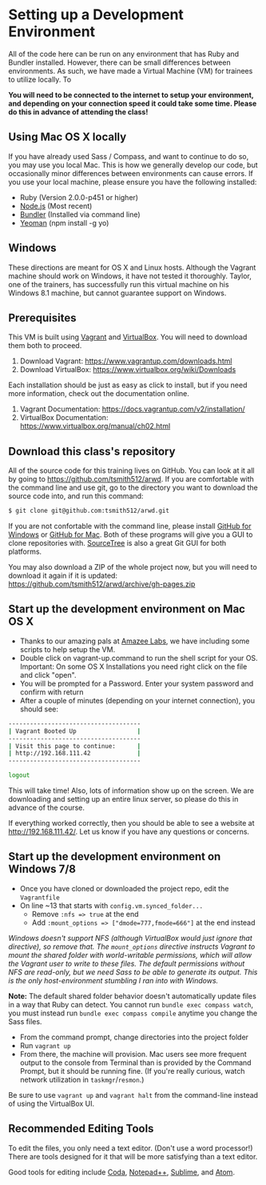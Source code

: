 # Setting up a Development Environment

All of the code here can be run on any environment that has Ruby and Bundler installed. However, there can be small differences between environments. As such, we have made a Virtual Machine (VM) for trainees to utilize locally. To

**You will need to be connected to the internet to setup your environment, and depending on your connection speed it could take some time. Please do this in advance of attending the class!**

## Using Mac OS X locally

If you have already used Sass / Compass, and want to continue to do so, you may use you local Mac. This is how we generally develop our code, but occasionally minor differences between environments can cause errors. If you use your local machine, please ensure you have the following installed:

* Ruby (Version 2.0.0-p451 or higher)
* [Node.js](http://nodejs.org/download/) (Most recent)
* [Bundler](http://bundler.io/) (Installed via command line)
* [Yeoman](http://yeoman.io/) (npm install -g yo)

## Windows

These directions are meant for OS X and Linux hosts. Although the Vagrant machine should work on Windows, it have not tested it thoroughly. Taylor, one of the trainers, has successfully run this virtual machine on his Windows 8.1 machine, but cannot guarantee support on Windows.

## Prerequisites

This VM is built using [Vagrant](https://www.vagrantup.com/) and [VirtualBox](https://www.virtualbox.org/). You will need to download them both to proceed.

1. Download Vagrant: https://www.vagrantup.com/downloads.html
2. Download VirtualBox: https://www.virtualbox.org/wiki/Downloads

Each installation should be just as easy as click to install, but if you need more information, check out the documentation online.

1. Vagrant Documentation: https://docs.vagrantup.com/v2/installation/
2. VirtualBox Documentation: https://www.virtualbox.org/manual/ch02.html

## Download this class's repository

All of the source code for this training lives on GitHub. You can look at it all by going to https://github.com/tsmith512/arwd. If you are comfortable with the command line and use git, go to the directory you want to download the source code into, and run this command:

```bash
$ git clone git@github.com:tsmith512/arwd.git
```

If you are not confortable with the command line, please install [GitHub for Windows](https://windows.github.com/) or [GitHub for Mac](https://windows.github.com/). Both of these programs will give you a GUI to clone repositories with. [SourceTree](http://sourcetreeapp.com/) is also a great Git GUI for both platforms.

You may also download a ZIP of the whole project now, but you will need to download it again if it is updated: https://github.com/tsmith512/arwd/archive/gh-pages.zip

## Start up the development environment on Mac OS X

* Thanks to our amazing pals at [Amazee Labs](http://amazeelabs.com/), we have including some scripts to help setup the VM.
* Double click on vagrant-up.command to run the shell script for your OS. Important: On some OS X Installations you need right
click on the file and click "open".
* You will be prompted for a Password. Enter your system password and confirm with return
* After a couple of minutes (depending on your internet connection), you should see:

```bash
-------------------------------------
| Vagrant Booted Up                 |
-------------------------------------
| Visit this page to continue:      |
| http://192.168.111.42             |
-------------------------------------

logout

```

This will take time! Also, lots of information show up on the screen. We are downloading and setting up an entire linux server, so please do this in advance of the course.

If everything worked correctly, then you should be able to see a website at http://192.168.111.42/. Let us know if you have any questions or concerns.

## Start up the development environment on Windows 7/8

* Once you have cloned or downloaded the project repo, edit the `Vagrantfile`
* On line ~13 that starts with `config.vm.synced_folder...`
  * Remove `:nfs => true` at the end
  * Add `:mount_options => ["dmode=777,fmode=666"]` at the end instead

_Windows doesn't support NFS (although VirtualBox would just ignore that directive), so remove that. The `mount_options` directive instructs Vagrant to mount the shared folder with world-writable permissions, which will allow the Vagrant user to write to these files. The default permissions without NFS are read-only, but we need Sass to be able to generate its output. This is the only host-environment stumbling I ran into with Windows._

**Note:** The default shared folder behavior doesn't automatically update files in a way that Ruby can detect. You cannot run `bundle exec compass watch`, you must instead run `bundle exec compass compile` anytime you change the Sass files.

* From the command prompt, change directories into the project folder
* Run `vagrant up`
* From there, the machine will provision. Mac users see more frequent output to the console from Terminal than is provided by the Command Prompt, but it should be running fine. (If you're really curious, watch network utilization in `taskmgr`/`resmon`.)

Be sure to use `vagrant up` and `vagrant halt` from the command-line instead of using the VirtualBox UI.

## Recommended Editing Tools

To edit the files, you only need a text editor. (Don't use a word processor!) There are tools designed for it that will be more satisfying than a text editor.

Good tools for editing include [Coda](https://panic.com/coda/), [Notepad++](http://notepad-plus-plus.org/), [Sublime](http://www.sublimetext.com/), and [Atom](https://atom.io/). 

